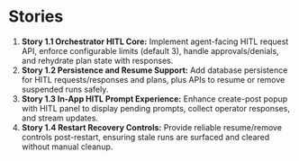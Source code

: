 # Stories
1. **Story 1.1 Orchestrator HITL Core:** Implement agent-facing HITL request API, enforce configurable limits (default 3), handle approvals/denials, and rehydrate plan state with responses.
2. **Story 1.2 Persistence and Resume Support:** Add database persistence for HITL requests/responses and plans, plus APIs to resume or remove suspended runs safely.
3. **Story 1.3 In-App HITL Prompt Experience:** Enhance create-post popup with HITL panel to display pending prompts, collect operator responses, and stream updates.
4. **Story 1.4 Restart Recovery Controls:** Provide reliable resume/remove controls post-restart, ensuring stale runs are surfaced and cleared without manual cleanup.
